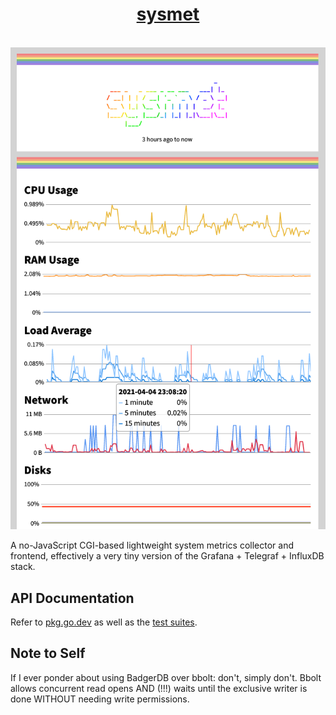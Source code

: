<p align="center">
	<h1 align="center">
		<a href="https://unix.lgbt/~diamond/sysmet">sysmet</a>
	</h1>
	<br>
	<img alt="Screenshot" src="screenshot.png" />
</p>

A no-JavaScript CGI-based lightweight system metrics collector and frontend,
effectively a very tiny version of the Grafana + Telegraf + InfluxDB stack.

## API Documentation

Refer to [pkg.go.dev][pkg.go.dev] as well as the [test suites][sysmet_test.go].

[pkg.go.dev]: https://pkg.go.dev/git.unix.lgbt/diamondburned/sysmet
[sysmet_test.go]: https://git.unix.lgbt/diamondburned/sysmet/src/branch/main/sysmet_test.go

## Note to Self

If I ever ponder about using BadgerDB over bbolt: don't, simply don't. Bbolt
allows concurrent read opens AND (!!!) waits until the exclusive writer is done
WITHOUT needing write permissions.
